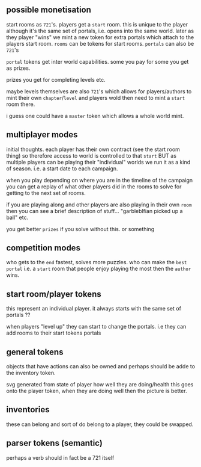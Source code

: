 
## possible monetisation

start rooms as `721`'s. 
players get a `start` room. this is unique to the player although it's the same set of portals, i.e. opens into the same world. later as they player "wins" we mint a new token for extra portals which attach to the players start room.
`rooms` can be tokens for start rooms.
`portals` can also be `721`'s

`portal` tokens get inter world capabilities. some you pay for some you get as prizes.

prizes you get for completing levels etc.

maybe levels themselves are also `721`'s which allows for players/authors to mint their own `chapter`/`level` and players wold then need to mint a `start` room there.

i guess one could have a `master` token which allows a whole world mint. 

## multiplayer modes

initial thoughts. each player has their own contract (see the start room thing) so therefore access to world is controlled to that `start` BUT as multiple players can be playing their "individual" worlds we run it as a kind of season. i.e. a start date to each campaign.

when you play depending on where you are in the timeline of the campaign you can get a replay of what other players did in the rooms to solve for getting to the next set of rooms.

if you are playing along and other players are also playing in their own `room` then you can see a brief description of stuff... "garbleblfian picked up a ball" etc.

you get better `prizes` if you solve without this. or something

## competition modes

who gets to the `end` fastest, solves more puzzles.
who can make the `best portal` i.e. a `start` room that people enjoy playing the most then the `author` wins. 

## start room/player tokens
this represent an individual player. it always starts with the same set of portals ??

when players "level up" they can start to change the portals. i.e they can add rooms to their start tokens portals

## general tokens

objects that have actions can also be owned and perhaps should be adde to the inventory token.

svg generated from state of player how well they are doing/health this goes onto the player token, when they are doing well then the picture is better.

## inventories

these can belong and sort of do belong to a player, they could be swapped.

## parser tokens (semantic)

perhaps a verb should in fact be a 721 itself